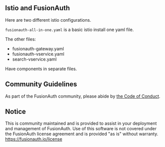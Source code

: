 ## Istio and FusionAuth

Here are two different istio configurations.

`fusionauth-all-in-one.yaml` is a basic istio install one yaml file.

The other files:

* fusionauth-gateway.yaml
* fusionauth-vservice.yaml
* search-vservice.yaml

Have components in separate files.

## Community Guidelines

As part of the FusionAuth community, please abide by [the Code of Conduct](https://fusionauth.io/community/forum/topic/1000/code-of-conduct).

## Notice

This is community maintained and is provided to assist in your deployment and management of FusionAuth. Use of this software is not covered under the FusionAuth license agreement and is provided "as is" without warranty. https://fusionauth.io/license
